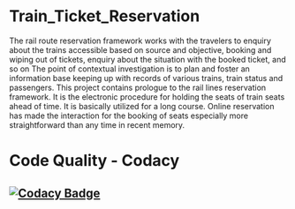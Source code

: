 # Train_Ticket_Reservation
 
The rail route reservation framework works with the travelers to enquiry about the trains accessible based on source and objective, booking and wiping out of tickets, enquiry about the situation with the booked ticket, and so on The point of contextual investigation is to plan and foster an information base keeping up with records of various trains, train status and passengers. This project contains prologue to the rail lines reservation framework. It is the electronic procedure for holding the seats of train seats ahead of time. It is basically utilized for a long course. Online reservation has made the interaction for the booking of seats especially more straightforward than any time in recent memory.

# Code Quality - Codacy
## [![Codacy Badge](https://app.codacy.com/project/badge/Grade/24d0731372374389b40c2135c8098b28)](https://www.codacy.com/gh/MeghaKatigar/M1_Train_Reservation-/dashboard?utm_source=github.com&amp;utm_medium=referral&amp;utm_content=MeghaKatigar/M1_Train_Reservation-&amp;utm_campaign=Badge_Grade)

